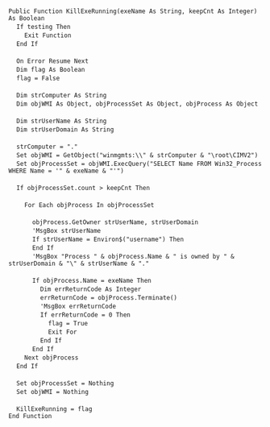 &nbsp;  &nbsp;  &nbsp;  &nbsp;  
`Public Function KillExeRunning(exeName As String, keepCnt As Integer) As Boolean`  
&nbsp;&nbsp;&nbsp;&nbsp;`If testing Then`  
&nbsp;&nbsp;&nbsp;&nbsp;&nbsp;&nbsp;&nbsp;&nbsp;`Exit Function`  
&nbsp;&nbsp;&nbsp;&nbsp;`End If`  
&nbsp;  &nbsp;  &nbsp;  &nbsp;  
&nbsp;&nbsp;&nbsp;&nbsp;`On Error Resume Next`  
&nbsp;&nbsp;&nbsp;&nbsp;`Dim flag As Boolean`  
&nbsp;&nbsp;&nbsp;&nbsp;`flag = False`  
&nbsp;  &nbsp;  &nbsp;  &nbsp;  
&nbsp;&nbsp;&nbsp;&nbsp;`Dim strComputer As String`  
&nbsp;&nbsp;&nbsp;&nbsp;`Dim objWMI As Object, objProcessSet As Object, objProcess As Object`  
&nbsp;  &nbsp;  &nbsp;  &nbsp;  
&nbsp;&nbsp;&nbsp;&nbsp;`Dim strUserName As String`  
&nbsp;&nbsp;&nbsp;&nbsp;`Dim strUserDomain As String`  
&nbsp;  &nbsp;  &nbsp;  &nbsp;  
&nbsp;&nbsp;&nbsp;&nbsp;`strComputer = "."`  
&nbsp;&nbsp;&nbsp;&nbsp;`Set objWMI = GetObject("winmgmts:\\" & strComputer & "\root\CIMV2")`  
&nbsp;&nbsp;&nbsp;&nbsp;`Set objProcessSet = objWMI.ExecQuery("SELECT Name FROM Win32_Process WHERE Name = '" & exeName & "'")`  
&nbsp;  &nbsp;  &nbsp;  &nbsp;  
&nbsp;&nbsp;&nbsp;&nbsp;`If objProcessSet.count > keepCnt Then`  
&nbsp;  &nbsp;  &nbsp;  &nbsp;  
&nbsp;&nbsp;&nbsp;&nbsp;&nbsp;&nbsp;&nbsp;&nbsp;`For Each objProcess In objProcessSet`  
&nbsp;  &nbsp;  &nbsp;  &nbsp;  
&nbsp;&nbsp;&nbsp;&nbsp;&nbsp;&nbsp;&nbsp;&nbsp;&nbsp;&nbsp;&nbsp;&nbsp;`objProcess.GetOwner strUserName, strUserDomain`  
&nbsp;&nbsp;&nbsp;&nbsp;&nbsp;&nbsp;&nbsp;&nbsp;&nbsp;&nbsp;&nbsp;&nbsp;`'MsgBox strUserName`  
&nbsp;&nbsp;&nbsp;&nbsp;&nbsp;&nbsp;&nbsp;&nbsp;&nbsp;&nbsp;&nbsp;&nbsp;`If strUserName = Environ$("username") Then`  
&nbsp;&nbsp;&nbsp;&nbsp;&nbsp;&nbsp;&nbsp;&nbsp;&nbsp;&nbsp;&nbsp;&nbsp;`End If`  
&nbsp;&nbsp;&nbsp;&nbsp;&nbsp;&nbsp;&nbsp;&nbsp;&nbsp;&nbsp;&nbsp;&nbsp;`'MsgBox "Process " & objProcess.Name & " is owned by " & strUserDomain & "\" & strUserName & "."`  
&nbsp;  &nbsp;  &nbsp;  &nbsp;  
&nbsp;&nbsp;&nbsp;&nbsp;&nbsp;&nbsp;&nbsp;&nbsp;&nbsp;&nbsp;&nbsp;&nbsp;`If objProcess.Name = exeName Then`  
&nbsp;&nbsp;&nbsp;&nbsp;&nbsp;&nbsp;&nbsp;&nbsp;&nbsp;&nbsp;&nbsp;&nbsp;&nbsp;&nbsp;&nbsp;&nbsp;`Dim errReturnCode As Integer`  
&nbsp;&nbsp;&nbsp;&nbsp;&nbsp;&nbsp;&nbsp;&nbsp;&nbsp;&nbsp;&nbsp;&nbsp;&nbsp;&nbsp;&nbsp;&nbsp;`errReturnCode = objProcess.Terminate()`  
&nbsp;&nbsp;&nbsp;&nbsp;&nbsp;&nbsp;&nbsp;&nbsp;&nbsp;&nbsp;&nbsp;&nbsp;&nbsp;&nbsp;&nbsp;&nbsp;`'MsgBox errReturnCode`  
&nbsp;&nbsp;&nbsp;&nbsp;&nbsp;&nbsp;&nbsp;&nbsp;&nbsp;&nbsp;&nbsp;&nbsp;&nbsp;&nbsp;&nbsp;&nbsp;`If errReturnCode = 0 Then`  
&nbsp;&nbsp;&nbsp;&nbsp;&nbsp;&nbsp;&nbsp;&nbsp;&nbsp;&nbsp;&nbsp;&nbsp;&nbsp;&nbsp;&nbsp;&nbsp;&nbsp;&nbsp;&nbsp;&nbsp;`flag = True`  
&nbsp;&nbsp;&nbsp;&nbsp;&nbsp;&nbsp;&nbsp;&nbsp;&nbsp;&nbsp;&nbsp;&nbsp;&nbsp;&nbsp;&nbsp;&nbsp;&nbsp;&nbsp;&nbsp;&nbsp;`Exit For`  
&nbsp;&nbsp;&nbsp;&nbsp;&nbsp;&nbsp;&nbsp;&nbsp;&nbsp;&nbsp;&nbsp;&nbsp;&nbsp;&nbsp;&nbsp;&nbsp;`End If`  
&nbsp;&nbsp;&nbsp;&nbsp;&nbsp;&nbsp;&nbsp;&nbsp;&nbsp;&nbsp;&nbsp;&nbsp;`End If`  
&nbsp;&nbsp;&nbsp;&nbsp;&nbsp;&nbsp;&nbsp;&nbsp;`Next objProcess`  
&nbsp;&nbsp;&nbsp;&nbsp;`End If`  
&nbsp;  &nbsp;  &nbsp;  &nbsp;  
&nbsp;&nbsp;&nbsp;&nbsp;`Set objProcessSet = Nothing`  
&nbsp;&nbsp;&nbsp;&nbsp;`Set objWMI = Nothing`  
&nbsp;  &nbsp;  &nbsp;  &nbsp;  
&nbsp;&nbsp;&nbsp;&nbsp;`KillExeRunning = flag`  
`End Function`  

